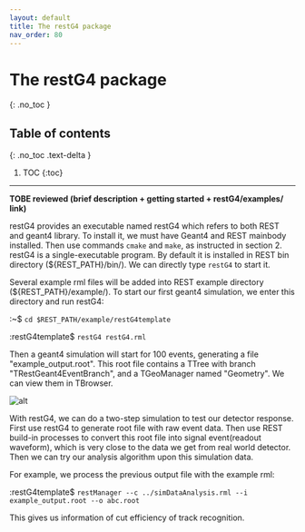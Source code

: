 ```yaml
---
layout: default
title: The restG4 package
nav_order: 80
---
```

# The restG4 package
{: .no_toc }

## Table of contents
{: .no_toc .text-delta }

1. TOC
{:toc}

---

**TOBE reviewed (brief description + getting started + restG4/examples/ link)** 

restG4 provides an executable named restG4 which refers to both REST and geant4 library. To install it, 
we must have Geant4 and REST mainbody installed. Then use commands `cmake` and `make`, as
instructed in section 2. restG4 is a single-executable program. By default it is installed in REST 
bin directory (${REST_PATH}/bin/). We can directly type `restG4` to start it.

Several example rml files will be added into REST example directory (${REST_PATH}/example/). To start 
our first geant4 simulation, we enter this directory and run restG4:

:~$ `cd $REST_PATH/example/restG4template`

:restG4template$ `restG4 restG4.rml`

Then a geant4 simulation will start for 100 events, generating a file "example_output.root". This root file 
contains a TTree with branch "TRestGeant4EventBranch", and a TGeoManager named "Geometry". We can view them 
in TBrowser.

![alt](../assets/images/restG4output.png)

With restG4, we can do a two-step simulation to test our detector response. First use restG4 to generate 
root file with raw event data. Then use REST build-in processes to convert this root file into signal 
event(readout waveform), which is very close to the data we get from real world detector. Then we can try
our analysis algorithm upon this simulation data. 

For example, we process the previous output file with the example rml:

:restG4template$ `restManager --c ../simDataAnalysis.rml --i example_output.root --o abc.root`

This gives us information of cut efficiency of track recognition.

